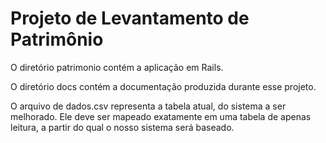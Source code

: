 # Projeto de Levantamento de Patrimônio

O diretório patrimonio contém a aplicação em Rails.

O diretório docs contém a documentação produzida durante esse projeto.

O arquivo de dados.csv representa a tabela atual, do sistema a ser melhorado. Ele deve ser mapeado exatamente em uma tabela de apenas leitura, a partir do qual o nosso sistema será baseado.